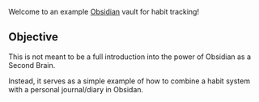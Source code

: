 Welcome to an example [Obsidian](https://obsidian.md/) vault for habit tracking!

## Objective

This is not meant to be a full introduction into the power of Obsidian as a Second Brain. 

Instead, it serves as a simple example of how to combine a habit system with a personal journal/diary in Obsidan.
